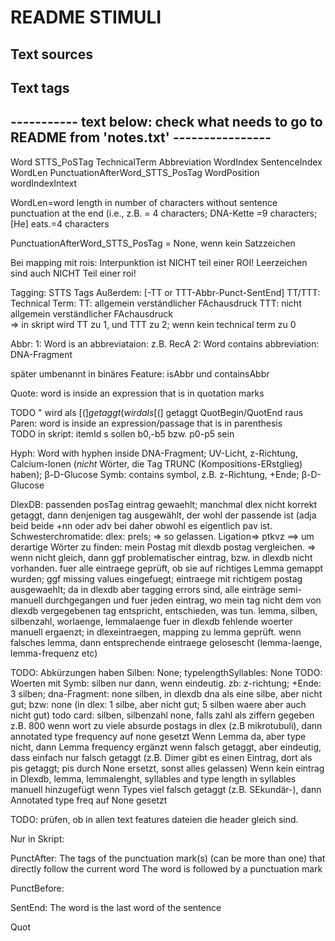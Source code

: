 # README STIMULI

## Text sources


## Text tags



## ----------- text below: check what needs to go to README from 'notes.txt' ----------------

Word	STTS_PoSTag	TechnicalTerm	Abbreviation	WordIndex	SentenceIndex	WordLen PunctuationAfterWord_STTS_PosTag WordPosition	wordIndexIntext


WordLen=word length in number of characters without sentence punctuation at the end (i.e., z.B. = 4 characters; DNA-Kette =9 characters; [He] eats.=4 characters


PunctuationAfterWord_STTS_PosTag = None, wenn kein Satzzeichen

Bei mapping mit rois: Interpunktion ist NICHT teil einer ROI! Leerzeichen sind auch NICHT Teil einer roi!


Tagging:
STTS Tags
Außerdem:
[-TT or TTT-Abbr-Punct-SentEnd] 
TT/TTT: Technical Term: 
	TT: allgemein verständlicher FAchausdruck
	TTT: nicht allgemein verständlicher FAchausdruck	
=> in skript wird TT zu 1, und TTT zu 2; wenn kein technical term zu 0

Abbr: 
	1: Word is an abbreviataion: z.B. RecA
	2: Word contains abbreviation: DNA-Fragment

später umbenannt in binäres Feature: isAbbr und containsAbbr

Quote: word is inside an expression that is in quotation marks 


TODO
" wird als [$(] getaggt 
( wird als [$(] getaggt 
QuotBegin/QuotEnd raus
Paren: word is inside an expression/passage that is in parenthesis		
TODO in skript: itemId s sollen b0,-b5 bzw. p0-p5 sein	
	
	
Hyph: Word with hyphen inside DNA-Fragment; UV-Licht, z-Richtung, Calcium-Ionen (*nicht* Wörter, die Tag TRUNC (Kompositions-ERstglieg) haben); β-D-Glucose
Symb: contains symbol, z.B. z-Richtung, +Ende; β-D-Glucose


DlexDB:
passenden posTag eintrag gewaehlt; manchmal dlex nicht korrekt getaggt, dann denjenigen tag ausgewählt, der wohl der passende ist (adja beid beide +nn oder adv bei daher obwohl es eigentlich pav ist.
Schwesterchromatide: dlex: prels; => so gelassen.
Ligation=> ptkvz
==> um derartige Wörter zu finden: mein Postag mit dlexdb postag vergleichen. => wenn nicht gleich, dann ggf problematischer eintrag, bzw. in dlexdb nicht vorhanden.
fuer alle eintraege geprüft, ob sie auf richtiges Lemma gemappt wurden; ggf missing values eingefuegt;
eintraege mit richtigem postag ausgewaehlt; da in dlexdb aber tagging errors sind, alle einträge semi-manuell durchgegangen und fuer jeden eintrag, wo mein tag nicht dem von dlexdb vergegebenen tag entspricht, entschieden, was tun. 
lemma, silben, silbenzahl, worlaenge, lemmalaenge fuer in dlexdb fehlende woerter manuell ergaenzt;
in dlexeintraegen, mapping zu lemma geprüft. wenn falsches lemma, dann entsprechende eintraege gelosescht (lemma-laenge, lemma-frequenz etc)


TODO: Abkürzungen haben Silben: None; typelengthSyllables: None
TODO: Woerten mit Symb: silben nur dann, wenn eindeutig. zb: z-richtung; +Ende: 3 silben; dna-Fragment: none silben, in dlexdb dna als eine silbe, aber nicht gut; bzw: none (in dlex: 1 silbe, aber nicht gut; 5 silben waere aber auch nicht gut)
todo card: silben, silbenzahl none, falls zahl als ziffern gegeben z.B. 800
wenn wort zu viele absurde postags in dlex (z.B mikrotubuli), dann annotated type frequency auf none gesetzt
Wenn Lemma da, aber type nicht, dann Lemma frequency ergänzt
wenn falsch getaggt, aber eindeutig, dass einfach nur falsch getaggt (z.B. Dimer gibt es einen Eintrag, dort als pis getaggt; pis durch None ersetzt, sonst alles gelassen)
Wenn kein eintrag in Dlexdb, lemma, lemmalenght, syllables and type length in syllables manuell hinzugefügt
wenn Types viel falsch getaggt (z.B. SEkundär-), dann Annotated type freq auf None gesetzt


TODO:
prüfen, ob in allen text features dateien die header gleich sind.
	
Nur in Skript:	
	
PunctAfter:
 	The tags of the punctuation mark(s) (can be more than one) that directly follow the current word
	The word is followed by a punctuation mark
	
PunctBefore:
	
SentEnd: The word is the last word of the sentence	

Quot

	
